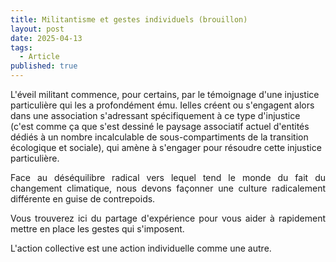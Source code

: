 ```yaml
---
title: Militantisme et gestes individuels (brouillon)
layout: post
date: 2025-04-13
tags:
  - Article
published: true
---
```

L'éveil militant commence, pour certains, par le témoignage d'une injustice particulière qui les a profondément ému. Ielles créent ou s'engagent alors dans une association s'adressant spécifiquement à ce type d'injustice (c'est comme ça que s'est dessiné le paysage associatif actuel d'entités dédiés à un nombre incalculable de sous-compartiments de la transition écologique et sociale), qui amène à s'engager pour résoudre cette injustice particulière.

<p style="text-align: justify">Face au déséquilibre radical vers lequel tend le monde du fait du changement climatique, nous devons façonner une culture radicalement différente en guise de contrepoids.</p><p style="text-align: justify">Vous trouverez ici du partage d'expérience pour vous aider à rapidement mettre en place les gestes qui s'imposent.</p><p style="text-align: justify">L'action collective est une action individuelle comme une autre.</p>
